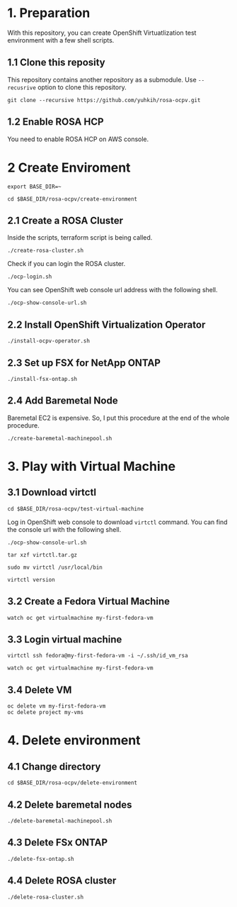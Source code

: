 # 1. Preparation  

With this repository, you can create OpenShift Virtuatlization test environment with a few shell scripts.



## 1.1 Clone this reposity

This repository contains another repository as a submodule. Use `--recusrive` option to clone this repository.


```
git clone --recursive https://github.com/yuhkih/rosa-ocpv.git
```

## 1.2 Enable ROSA HCP 

You need to enable ROSA HCP on AWS console.


# 2 Create Enviroment

```
export BASE_DIR=~
```


```
cd $BASE_DIR/rosa-ocpv/create-environment
```
## 2.1 Create a ROSA Cluster

Inside the scripts, terraform script is being called.

```
./create-rosa-cluster.sh
```

Check if you can login the ROSA cluster.

```
./ocp-login.sh
```

You can see OpenShift web console url address with the following shell.

```
./ocp-show-console-url.sh
```


## 2.2 Install OpenShift Virtualization Operator

```
./install-ocpv-operator.sh
```


## 2.3 Set up FSX for NetApp ONTAP

```
./install-fsx-ontap.sh
```

## 2.4 Add Baremetal Node

Baremetal EC2 is expensive. So, I put this procedure at the end of the whole procedure.

```
./create-baremetal-machinepool.sh
```

# 3. Play with Virtual Machine

## 3.1 Download virtctl

```
cd $BASE_DIR/rosa-ocpv/test-virtual-machine
```

Log in OpenShift web console to download `virtctl` command. You can find the console url with the following shell.

```
./ocp-show-console-url.sh
```

```
tar xzf virtctl.tar.gz
```

```
sudo mv virtctl /usr/local/bin
```

```
virtctl version
```

## 3.2 Create a Fedora Virtual Machine

```
watch oc get virtualmachine my-first-fedora-vm
```

## 3.3 Login virtual machine

```
virtctl ssh fedora@my-first-fedora-vm -i ~/.ssh/id_vm_rsa
```

```
watch oc get virtualmachine my-first-fedora-vm
```


## 3.4 Delete VM

```
oc delete vm my-first-fedora-vm
oc delete project my-vms
```

# 4. Delete environment

## 4.1 Change directory

```
cd $BASE_DIR/rosa-ocpv/delete-environment
```

## 4.2 Delete baremetal nodes

```
./delete-baremetal-machinepool.sh
```

## 4.3 Delete FSx ONTAP

```
./delete-fsx-ontap.sh 
```

## 4.4 Delete ROSA cluster

```
./delete-rosa-cluster.sh
```




